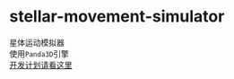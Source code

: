 <!--
 * @Author: Alicespace
 * @Date: 2019-11-08 14:55:19
 * @LastEditTime: 2019-11-18 13:41:38
 -->

# stellar-movement-simulator

星体运动模拟器  
使用```Panda3D```引擎  
[开发计划请看这里](ProjectPlan.md)
